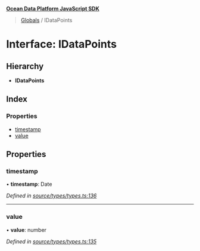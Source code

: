 **[Ocean Data Platform JavaScript SDK](../README.md)**

> [Globals](../README.md) / IDataPoints

# Interface: IDataPoints

## Hierarchy

* **IDataPoints**

## Index

### Properties

* [timestamp](idatapoints.md#timestamp)
* [value](idatapoints.md#value)

## Properties

### timestamp

•  **timestamp**: Date

*Defined in [source/types/types.ts:136](https://github.com/C4IROcean/ODP-sdk-js/blob/4e3fa10/source/types/types.ts#L136)*

___

### value

•  **value**: number

*Defined in [source/types/types.ts:135](https://github.com/C4IROcean/ODP-sdk-js/blob/4e3fa10/source/types/types.ts#L135)*

